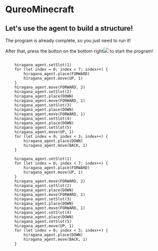 # QureoMinecraft

## Let's use the agent to build a structure!

The program is already complete, so you just need to run it!

After that, press the button on the bottom right![](https://raw.githubusercontent.com/camp-minecraft/TechkidsCampTutorial/master/images/playbutton.png) to start the program!

```ghost

    hiragana_agent.setSlot(1)
    for (let index = 0; index < 7; index++) {
        hiragana_agent.place(FORWARD)
        hiragana_agent.move(UP, 1)
    }
    hiragana_agent.move(FORWARD, 2)
    hiragana_agent.setSlot(2)
    hiragana_agent.place(DOWN)
    hiragana_agent.move(FORWARD, 1)
    hiragana_agent.setSlot(3)
    hiragana_agent.place(DOWN)
    hiragana_agent.move(FORWARD, 1)
    hiragana_agent.setSlot(4)
    hiragana_agent.place(DOWN)
    hiragana_agent.setSlot(5)
    hiragana_agent.move(UP, 1)
    for (let index = 0; index < 3; index++) {
        hiragana_agent.place(DOWN)
        hiragana_agent.move(BACK, 1)
    }

```

```template
    hiragana_agent.setSlot(1)
    for (let index = 0; index < 7; index++) {
        hiragana_agent.place(FORWARD)
        hiragana_agent.move(UP, 1)
    }
    hiragana_agent.move(FORWARD, 2)
    hiragana_agent.setSlot(2)
    hiragana_agent.place(DOWN)
    hiragana_agent.move(FORWARD, 1)
    hiragana_agent.setSlot(3)
    hiragana_agent.place(DOWN)
    hiragana_agent.move(FORWARD, 1)
    hiragana_agent.setSlot(4)
    hiragana_agent.place(DOWN)
    hiragana_agent.setSlot(5)
    hiragana_agent.move(UP, 1)
    for (let index = 0; index < 3; index++) {
        hiragana_agent.place(DOWN)
        hiragana_agent.move(BACK, 1)
    }
```